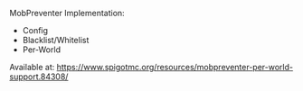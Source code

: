 MobPreventer Implementation:
+ Config
+ Blacklist/Whitelist
+ Per-World

Available at: https://www.spigotmc.org/resources/mobpreventer-per-world-support.84308/
